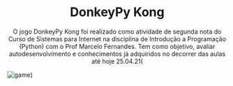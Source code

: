 <h1 align="center">DonkeyPy Kong</h1>

<p align="center">O jogo DonkeyPy Kong foi realizado como atividade de segunda nota do Curso de Sistemas para Internet na disciplina de Introdução a Programação (Python) com o Prof Marcelo Fernandes.
Tem como objetivo, avaliar autodesenvolvimento e conhecimentos já adquiridos no decorrer das aulas até hoje 25.04.21(</p>

![game](https://user-images.githubusercontent.com/41654616/116012119-01c71580-a5ff-11eb-989a-9f962540f9ba.png))
